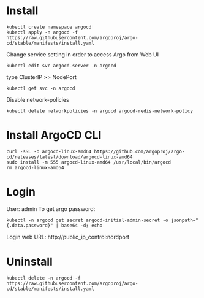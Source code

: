 # Install

```shell
kubectl create namespace argocd 
kubectl apply -n argocd -f https://raw.githubusercontent.com/argoproj/argo-cd/stable/manifests/install.yaml
```

Change service setting in order to access Argo from Web UI

```shell
kubectl edit svc argocd-server -n argocd
```

type ClusterIP >> NodePort

```shell
kubectl get svc -n argocd
```

Disable network-policies 

```shell
kubectl delete networkpolicies -n argocd argocd-redis-network-policy
```
# Install ArgoCD CLI

```shell
curl -sSL -o argocd-linux-amd64 https://github.com/argoproj/argo-cd/releases/latest/download/argocd-linux-amd64
sudo install -m 555 argocd-linux-amd64 /usr/local/bin/argocd
rm argocd-linux-amd64
```
# Login

User: admin
To get argo password:

```shell
kubectl -n argocd get secret argocd-initial-admin-secret -o jsonpath="{.data.password}" | base64 -d; echo
```

Login web URL: http://public_ip_control:nordport

# Uninstall

```shell
kubectl delete -n argocd -f https://raw.githubusercontent.com/argoproj/argo-cd/stable/manifests/install.yaml
```

